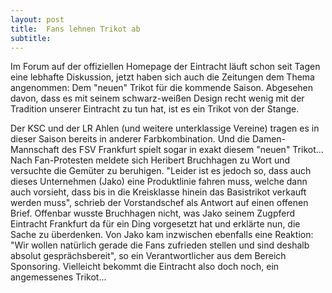 ```yaml
---
layout: post
title:  Fans lehnen Trikot ab
subtitle:  
---
```


Im Forum auf der offiziellen Homepage der Eintracht läuft schon seit Tagen eine lebhafte Diskussion, jetzt haben sich auch die Zeitungen dem Thema angenommen: Dem "neuen" Trikot für die kommende Saison. Abgesehen davon, dass es mit seinem schwarz-weißen Design recht wenig mit der Tradition unserer Eintracht zu tun hat, ist es ein Trikot von der Stange.

Der KSC und der LR Ahlen (und weitere unterklassige Vereine) tragen es in dieser Saison bereits in anderer Farbkombination. Und die Damen-Mannschaft des FSV Frankfurt spielt sogar in exakt diesem "neuen" Trikot... Nach Fan-Protesten meldete sich Heribert Bruchhagen zu Wort und versuchte die Gemüter zu beruhigen. "Leider ist es jedoch so, dass auch dieses Unternehmen (Jako) eine Produktlinie fahren muss, welche dann auch vorsieht, dass bis in die Kreisklasse hinein das Basistrikot verkauft werden muss", schrieb der Vorstandschef als Antwort auf einen offenen Brief. Offenbar wusste Bruchhagen nicht, was Jako seinem Zugpferd Eintracht Frankfurt da für ein Ding vorgesetzt hat und erklärte nun, die Sache zu überdenken. Von Jako kam inzwischen ebenfalls eine Reaktion: "Wir wollen natürlich gerade die Fans zufrieden stellen und sind deshalb absolut gesprächsbereit", so ein Verantwortlicher aus dem Bereich Sponsoring. Vielleicht bekommt die Eintracht also doch noch, ein angemessenes Trikot...
